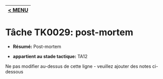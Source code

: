 |[< MENU](../README.md)|
|---|
# Tâche TK0029: post-mortem

* **Résumé:** Post-mortem

* **appartient au stade tactique:** TA12

Ne pas modifier au-dessus de cette ligne - veuillez ajouter des notes ci-dessous